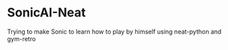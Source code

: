 # SonicAI-Neat
Trying to make Sonic to learn how to play by himself using neat-python and gym-retro
